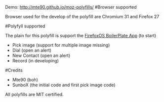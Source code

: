 Demo: http://mte90.github.io/moz-polyfills/
#Browser supported

Browser used for the develop of the polyfill are Chromium 31 and Firefox 27

#Polyfyll supported

The plain for this polyfill is support the [FirefoxOS BoilerPlate App](https://github.com/robnyman/Firefox-OS-Boilerplate-App) (to start)

* Pick image (support for multiple image missing)
* Dial (open an alert)
* New Contact (open an alert)
* Record (in developing)

#Credits

* Mte90 (boh)
* SunboX (the initial code and first pick image code)

All polyfills are MIT certified.
